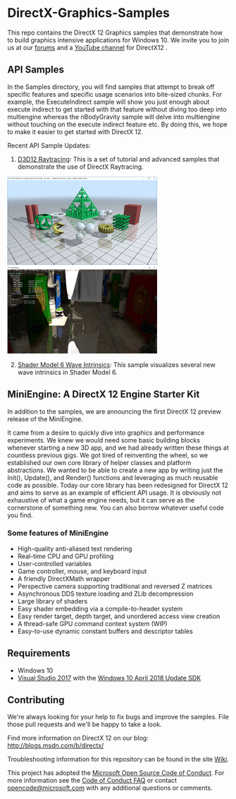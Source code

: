 
# DirectX-Graphics-Samples
This repo contains the DirectX 12 Graphics samples that demonstrate how to build graphics intensive applications for Windows 10. We invite you to join us at our [forums](http://www.directxtech.com/) and a [YouTube channel](https://www.youtube.com/MicrosoftDirectX12andGraphicsEducation) for DirectX12 .

## API Samples
In the Samples directory, you will find samples that attempt to break off specific features and specific usage scenarios into bite-sized chunks. For example, the ExecuteIndirect sample will show you just enough about execute indirect to get started with that feature without diving too deep into multiengine whereas the nBodyGravity sample will delve into multiengine without touching on the execute indirect feature etc. By doing this, we hope to make it easier to get started with DirectX 12.

Recent API Sample Updates:
1. [D3D12 Raytracing](Samples/Desktop/D3D12Raytracing/readme.md): This is a set of tutorial and advanced samples that demonstrate the use of DirectX Raytracing.

![D3D12 Raytracing Procedural Geometry GUI](Samples/Desktop/D3D12Raytracing/src/D3D12RaytracingProceduralGeometry/Screenshot_small.png)
![D3D12 Raytracing Mini Engine](Samples/Desktop/D3D12Raytracing/src/D3D12RaytracingMiniEngineSample/Screenshot_small.png)

2. [Shader Model 6 Wave Intrinsics](Samples/Desktop/D3D12SM6WaveIntrinsics/readme.md): This sample visualizes several new wave intrinsics in Shader Model 6.

## MiniEngine: A DirectX 12 Engine Starter Kit
In addition to the samples, we are announcing the first DirectX 12 preview release of the MiniEngine.

It came from a desire to quickly dive into graphics and performance experiments.  We knew we would need some basic building blocks whenever starting a new 3D app, and we had already written these things at countless previous gigs.  We got tired of reinventing the wheel, so we established our own core library of helper classes and platform abstractions.  We wanted to be able to create a new app by writing just the Init(), Update(), and Render() functions and leveraging as much reusable code as possible.  Today our core library has been redesigned for DirectX 12 and aims to serve as an example of efficient API usage.  It is obviously not exhaustive of what a game engine needs, but it can serve as the cornerstone of something new.  You can also borrow whatever useful code you find.

### Some features of MiniEngine
* High-quality anti-aliased text rendering
* Real-time CPU and GPU profiling
* User-controlled variables
* Game controller, mouse, and keyboard input
* A friendly DirectXMath wrapper
* Perspective camera supporting traditional and reversed Z matrices
* Asynchronous DDS texture loading and ZLib decompression
* Large library of shaders
* Easy shader embedding via a compile-to-header system
* Easy render target, depth target, and unordered access view creation
* A thread-safe GPU command context system (WIP)
* Easy-to-use dynamic constant buffers and descriptor tables

## Requirements
* Windows 10
* [Visual Studio 2017](https://www.visualstudio.com/) with the [Windows 10 April 2018 Update SDK](https://developer.microsoft.com/en-US/windows/downloads/windows-10-sdk)

## Contributing
We're always looking for your help to fix bugs and improve the samples.  File those pull requests and we'll be happy to take a look.

Find more information on DirectX 12 on our blog: http://blogs.msdn.com/b/directx/

Troubleshooting information for this repository can be found in the site [Wiki](https://github.com/Microsoft/DirectX-Graphics-Samples/wiki).

This project has adopted the [Microsoft Open Source Code of Conduct](https://opensource.microsoft.com/codeofconduct/). For more information see the [Code of Conduct FAQ](https://opensource.microsoft.com/codeofconduct/faq/) or contact [opencode@microsoft.com](mailto:opencode@microsoft.com) with any additional questions or comments.
